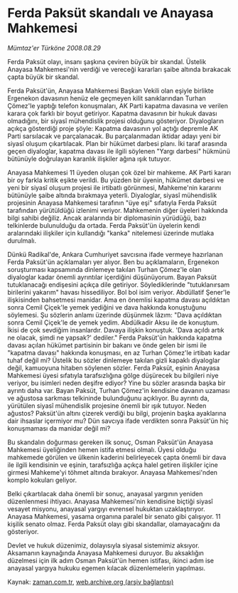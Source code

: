 # Ferda Paksüt skandalı ve Anayasa Mahkemesi

*Mümtaz'er Türköne 2008.08.29*

<tr><td class="metin" colspan="2" style="padding-top: 20px; padding-left: 5px; padding-right: 10px;">Ferda Paksüt olayı, insanı şaşkına çeviren büyük bir skandal. Üstelik Anayasa Mahkemesi'nin verdiği ve vereceği kararları şaibe altında bırakacak çapta büyük bir skandal.</td></tr><tr><td class="metin" colspan="2" style="padding-top: 20px; padding-left: 5px; padding-right: 10px;"><p>Ferda Paksüt'ün, Anayasa Mahkemesi Başkan Vekili olan eşiyle birlikte Ergenekon davasının henüz ele geçmeyen kilit sanıklarından Turhan Çömez'le yaptığı telefon konuşmaları, AK Parti kapatma davasına ve verilen karara çok farklı bir boyut getiriyor. Kapatma davasının bir hukuk davası olmadığını, bir siyasî mühendislik projesi olduğunu gösteriyor. Diyalogların açıkça gösterdiği proje şöyle: Kapatma davasının yol açtığı depremle AK Parti sarsılacak ve parçalanacak. Bu parçalanmadan iktidar adayı yeni bir siyasî oluşum çıkartılacak. Plan bir hükümet darbesi planı. İki taraf arasında geçen diyaloglar, kapatma davası ile ilgili söylenen "Yargı darbesi" hükmünü bütünüyle doğrulayan karanlık ilişkiler ağına ışık tutuyor. 
<p>Anayasa Mahkemesi 11 üyeden oluşan çok özel bir mahkeme. AK Parti kararı bir oy farkla kritik eşikte verildi. Bu yüzden bir üyenin, hükümet darbesi ve yeni bir siyasî oluşum projesi ile irtibatlı görünmesi, Mahkeme'nin kararını bütünüyle şaibe altında bırakmaya yeterli. Diyaloglar, siyasî mühendislik projesinin Anayasa Mahkemesi tarafının "üye eşi" sıfatıyla Ferda Paksüt tarafından yürütüldüğü izlenimi veriyor. Mahkemenin diğer üyeleri hakkında bilgi sahibi değiliz. Ancak aralarında bir diplomasinin yürüdüğü, bazı telkinlerde bulunulduğu da ortada. Ferda Paksüt'ün üyelerin kendi aralarındaki ilişkiler için kullandığı "kanka" nitelemesi üzerinde mutlaka durulmalı.
<p>Dünkü Radikal'de, Ankara Cumhuriyet savcısına ifade vermeye hazırlanan Ferda Paksüt'ün açıklamaları yer alıyor. Ben bu açıklamaların, Ergenekon soruşturması kapsamında dinlemeye takılan Turhan Çömez'le olan diyaloglar kadar önemli ayrıntılar içerdiğini düşünüyorum. Bayan Paksüt tutuklanacağı endişesini açıkça dile getiriyor. Söylediklerinde "tutuklanırsam birilerini yakarım" havası hissediliyor. Bol bol isim veriyor. Abdüllatif Şener'le ilişkisinden bahsetmesi manidar. Ama en önemlisi kapatma davası açıldıktan sonra Cemil Çiçek'le yemek yediğini ve dava hakkında konuştuğunu söylemesi. Şu sözlerin anlamı üzerinde düşünmek lâzım: "Dava açıldıktan sonra Cemil Çiçek'le de yemek yedim. Abdülkadir Aksu ile de konuştum. İkisi de çok sevdiğim insanlardır. Davaya ilişkin konuştuk. 'Dava açıldı artık ne olacak, şimdi ne yapsak?' dediler." Ferda Paksüt'ün hakkında kapatma davası açılan hükümet partisinin bir bakanı ve önde gelen bir ismi ile "kapatma davası" hakkında konuşması, en az Turhan Çömez'le irtibatı kadar tuhaf değil mi? Üstelik bu sözler dinlemeye takılan gizli kapaklı diyaloglar değil, kamuoyuna hitaben söylenen sözler. Ferda Paksüt, eşinin Anayasa Mahkemesi üyesi sıfatıyla tarafsızlığına gölge düşürecek bu bilgileri niye veriyor, bu isimleri neden deşifre ediyor? Yine bu sözler arasında başka bir ayrıntı daha var. Bayan Paksüt, Turhan Çömez'in kendisine davanın uzaması ve ağustosa sarkması telkininde bulunduğunu açıklıyor. Bu ayrıntı da, yürütülen siyasî mühendislik projesine önemli bir ışık tutuyor. Neden ağustos? Paksüt'ün altını çizerek verdiği bu bilgi, projenin başka ayaklarına dair ihsaslar içermiyor mu? Dün savcıya ifade verdikten sonra Paksüt'ün hiç konuşmaması da manidar değil mi? 
<p> Bu skandalın doğurması gereken ilk sonuç, Osman Paksüt'ün Anayasa Mahkemesi üyeliğinden hemen istifa etmesi olmalı. Üyesi olduğu mahkemede görülen ve ülkenin kaderini belirleyecek çapta önemli bir dava ile ilgili kendisinin ve eşinin, tarafsızlığa açıkça halel getiren ilişkiler içine girmesi Mahkeme'yi töhmet altında bırakıyor. Anayasa Mahkemesi'nden komplo kokuları geliyor.
<p>Belki çıkartılacak daha önemli bir sonuç, anayasal yargının yeniden düzenlenmesi ihtiyacı. Anayasa Mahkemesi'nin kendisine biçtiği siyasî vesayet misyonu, anayasal yargıyı evrensel hukuktan uzaklaştırıyor. Anayasa Mahkemesi, yasama organına paralel bir senato gibi çalışıyor. 11 kişilik senato olmaz. Ferda Paksüt olayı gibi skandallar, olamayacağını da gösteriyor.
<p>Devlet ve hukuk düzenimiz, dolayısıyla siyasal sistemimiz aksıyor. Aksamanın kaynağında Anayasa Mahkemesi duruyor. Bu aksaklığın düzelmesi için ilk adım Osman Paksüt'ün hemen istifası, ikinci adım ise anayasal yargıya hukuku egemen kılacak düzenlemelerin yapılması.<br/></p></p></p></p></p></p></td></tr>

Kaynak: [zaman.com.tr](http://zaman.com.tr/yazar.do?yazino=731389), [web.archive.org (arşiv bağlantısı)](http://web.archive.org/web/20080913083128/http://www.zaman.com.tr:80/yazar.do?yazino=731389)
